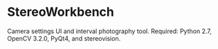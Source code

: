 # StereoWorkbench
Camera settings UI and interval photography tool.
Required: Python 2.7, OpenCV 3.2.0, PyQt4, and stereovision.
